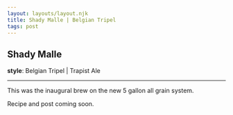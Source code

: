 ```yaml
---
layout: layouts/layout.njk
title: Shady Malle | Belgian Tripel
tags: post
---
```


## Shady Malle

**style**: Belgian Tripel | Trapist Ale 

---

This was the inaugural brew on the new 5 gallon all grain system. 

Recipe and post coming soon.

